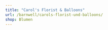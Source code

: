 ```yaml
---
title: "Carol's Florist & Balloons"
url: /barnwell/carols-florist-und-balloons/
shop: Blumen
---
```

